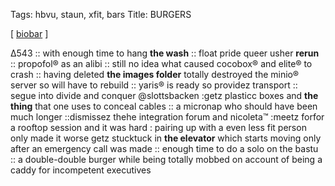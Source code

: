Tags: hbvu, staun, xfit, bars 
Title: BURGERS
  
[ [biobar](https://maps.app.goo.gl/UUnEKwCNBHd4xvp99) ]

Δ543 :: 
with enough time to hang **the wash** :: 
float pride queer usher **rerun** :: 
propofol® as an alibi :: 
still no idea what caused cocobox® and elite® to crash :: 
having deleted **the images folder** totally destroyed the minio® server so will have to rebuild :: 
yaris® is ready so providez transport :: 
segue into divide and conquer @slottsbacken :getz plasticc boxes and **the thing** that one uses to conceal cables :: 
a micronap who should have been much longer ::dismissez thehe integration forum and nicoleta™ :meetz forfor a rooftop session and it was hard : pairing up with a even less fit person only made it worse getz stucktuck in **the elevator** which starts moving only after an emergency call was made :: 
enough time to do a solo on the bastu :: 
a double-double burger while being totally mobbed on account of being a caddy for incompetent executives  
